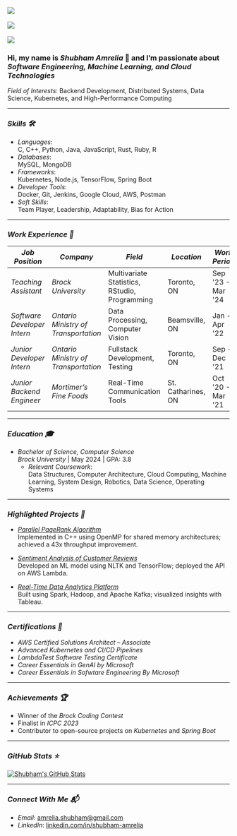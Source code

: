 ![](https://komarev.com/ghpvc/?username=shubham14-02&color=36b812)<br>  
![](https://img.shields.io/github/followers/shubham14-02?style=social)<br>  
![](https://img.shields.io/github/stars/shubham14-02?style=social)<br>  

### Hi, my name is *Shubham Amrelia* 👋 and I’m passionate about *Software Engineering, Machine Learning, and Cloud Technologies*

*Field of Interests*: Backend Development, Distributed Systems, Data Science, Kubernetes, and High-Performance Computing  

---

### *Skills 🛠*
- *Languages*:  
  C, C++, Python, Java, JavaScript, Rust, Ruby, R  
- *Databases*:  
  MySQL, MongoDB  
- *Frameworks*:  
  Kubernetes, Node.js, TensorFlow, Spring Boot  
- *Developer Tools*:  
  Docker, Git, Jenkins, Google Cloud, AWS, Postman  
- *Soft Skills*:  
  Team Player, Leadership, Adaptability, Bias for Action  

---

### *Work Experience 👔*
| *Job Position*         | *Company*                | *Field*                     | *Location*            | *Work Period*        |  
|---------------------------|----------------------------|-------------------------------|-------------------------|------------------------|  
| *Teaching Assistant*   | *Brock University*            | Multivariate Statistics, RStudio, Programming | Toronto, ON         | Sep '23 - Mar '24   |  
| *Software Developer Intern* | *Ontario Ministry of Transportation*  | Data Processing, Computer Vision | Beamsville, ON              | Jan - Apr '22      |  
| *Junior Developer Intern* | *Ontario Ministry of Transportation* | Fullstack Development, Testing | Toronto, ON            | Sep - Dec '21     |  
| *Junior Backend Engineer* | *Mortimer’s Fine Foods* | Real-Time Communication Tools | St. Catharines, ON           | Oct '20 - Mar '21      |  


---

### *Education 🎓*
- *Bachelor of Science, Computer Science*  
  *Brock University* | May 2024 | GPA: 3.8  
  - *Relevant Coursework*:  
    Data Structures, Computer Architecture, Cloud Computing, Machine Learning, System Design, Robotics, Data Science, Operating Systems

---

### *Highlighted Projects 🐾*
- *[Parallel PageRank Algorithm](https://github.com/vinitudasi/pagerank-openMP)*  
  Implemented in C++ using OpenMP for shared memory architectures; achieved a 43x throughput improvement.  

- *[Sentiment Analysis of Customer Reviews](https://github.com/vinitudasi/sentiment-analysis)*  
  Developed an ML model using NLTK and TensorFlow; deployed the API on AWS Lambda.  

- *[Real-Time Data Analytics Platform](https://github.com/vinitudasi/Real_Time_Twitter_Trends_Analytics)*  
  Built using Spark, Hadoop, and Apache Kafka; visualized insights with Tableau.  

---

### *Certifications 📜*
- *AWS Certified Solutions Architect – Associate*  
- *Advanced Kubernetes and CI/CD Pipelines*
- *LambdaTest Software Testing Certificate*
- *Career Essentials in GenAI by Microsoft*
- *Career Essentials in Sofwtare Engineering By Microsoft* 

---

### *Achievements 🏆*
- Winner of the *Brock Coding Contest*  
- Finalist in *ICPC 2023*  
- Contributor to open-source projects on *Kubernetes* and *Spring Boot*  

---

### *GitHub Stats ⭐*
[![Shubham's GitHub Stats](https://github-readme-stats.vercel.app/api?username=shubham14-02&show_icons=true)](https://github.com/anuraghazra/github-readme-stats)  

---

### *Connect With Me 📬*
- *Email*: [amrelia.shubham@gmail.com](mailto:amrelia.shubham@gmail.com)  
- *LinkedIn*: [linkedin.com/in/shubham-amrelia]([https://linkedin.com/in/vinitudasi](https://www.linkedin.com/in/shubham-amrelia/))
